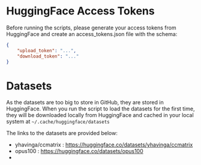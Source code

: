 # HuggingFace Access Tokens

Before running the scripts, please generate your access tokens from HuggingFace and create an access_tokens.json file with the schema:
```json
{
    "upload_token": "...",
    "download_token": "..."
}
```

# Datasets

As the datasets are too big to store in GitHub, they are stored in HuggingFace. When you run the script to load the datasets for the first time, they will be downloaded locally from HuggingFace and cached in your local system at `~/.cache/huggingface/datasets`

The links to the datasets are provided below:
- yhavinga/ccmatrix : https://huggingface.co/datasets/yhavinga/ccmatrix
- opus100 : https://huggingface.co/datasets/opus100
- 

